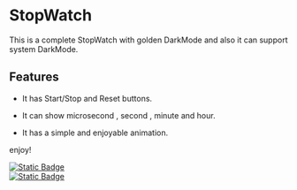 # StopWatch
This is a complete StopWatch with golden DarkMode and also it can support system DarkMode.

## Features
+ It has Start/Stop and Reset buttons.

+ It can show microsecond , second , minute and hour.

+ It has a simple and enjoyable animation.

enjoy!

[![Static Badge](https://img.shields.io/badge/Follow-Me?style=for-the-badget&logo=github&label=Github&labelColor=black&link=https%3A%2F%2Fgithub.com%2Fmahan-07)
](https://github.com/mahan-07)  
[![Static Badge](https://img.shields.io/badge/Pages-black?logo=GitHub%20Pages&label=GitHub&labelColor=gray)](https://mahan-07.github.io/myprojects/)
